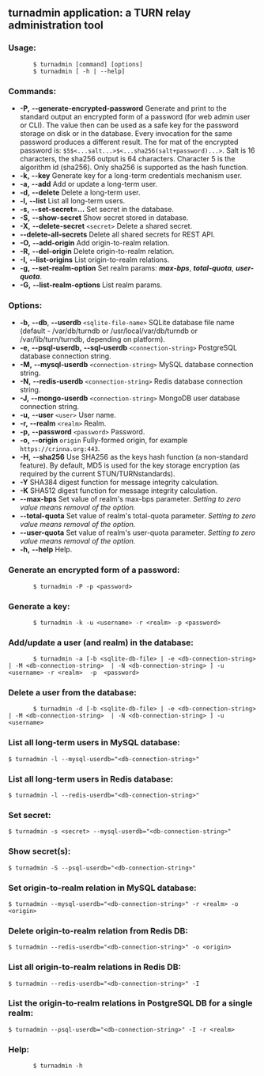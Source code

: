 ## turnadmin application: a TURN relay administration tool ##

### Usage: ###
```
       $ turnadmin [command] [options]
       $ turnadmin [ -h	| --help]
```
### Commands: ###

  * **-P,** **--generate-encrypted-password** Generate and print to the standard output an encrypted form of a password (for web admin user or CLI). The value then can be used as a safe key for the password storage on disk or in the database. Every invocation for the same password produces a different result. The for mat of the encrypted password is: ` $5$<...salt...>$<...sha256(salt+password)...> `. Salt is 16 characters, the sha256 output is 64 characters. Character 5 is the algorithm id (sha256). Only sha256 is supported as the hash function.
  * **-k,** **--key** Generate key for a long-term credentials mechanism user.
  * **-a,** **--add** Add or update a long-term user.
  * **-d,** **--delete** Delete a long-term user.
  * **-l,** **--list** List all long-term users.
  * **-s,** **--set-secret=...** Set secret in the database.
  * **-S,** **--show-secret** Show secret stored in database.
  * **-X,** **--delete-secret** `<secret>`	Delete a shared secret.
  * **--delete-all-secrets**	Delete all shared secrets for REST API.
  * **-O,** **--add-origin**	Add origin-to-realm relation.
  * **-R,** **--del-origin**	Delete origin-to-realm relation.
  * **-I,** **--list-origins** List origin-to-realm relations.
  * **-g,** **--set-realm-option** Set realm params: **_max-bps_**, **_total-quota_**, **_user-quota_**.
  * **-G,** **--list-realm-options** List realm params.

### Options: ###

  * **-b,** **--db**, **--userdb** `<sqlite-file-name>` SQLite database file name (default - /var/db/turndb or /usr/local/var/db/turndb or /var/lib/turn/turndb, depending on platform).
  * **-e,** **--psql-userdb,** **--sql-userdb** `<connection-string>` PostgreSQL database connection string.
  * **-M,** **--mysql-userdb** `<connection-string>` MySQL database connection string.
  * **-N,** **--redis-userdb** `<connection-string>` Redis database connection string.
  * **-J,** **--mongo-userdb** `<connection-string>` MongoDB user database connection string.
  * **-u,** **--user** `<user>`   User name.
  * **-r,** **--realm** `<realm>`    Realm.
  * **-p,** **--password** `<password>` Password.
  * **-o,** **--origin** `origin` Fully-formed origin, for example `https://crinna.org:443`.
  * **-H,** **--sha256**	Use SHA256 as the keys hash function (a non-standard feature). By default, MD5 is used for the key storage encryption (as required by the current STUN/TURNstandards).
  * **-Y**     SHA384 digest function for message integrity calculation.
  * **-K**     SHA512 digest function for message integrity calculation.
  * **--max-bps** Set value of realm's max-bps parameter. _Setting to zero value means removal of the option._
  * **--total-quota** Set value of realm's total-quota parameter. _Setting to zero value means removal of the option._
  * **--user-quota** Set value of realm's user-quota parameter. _Setting to zero value means removal of the option._
  * **-h,** **--help** Help.

### Generate an encrypted form of a password: ###
```
       $ turnadmin -P -p <password>
```
### Generate a key: ###
```
       $ turnadmin -k -u <username> -r <realm> -p <password>
```
### Add/update a user (and realm) in the database: ###
```
       $ turnadmin -a [-b <sqlite-db-file> | -e <db-connection-string> | -M <db-connection-string>  | -N <db-connection-string> ] -u <username>	-r <realm>  -p	<password>
```
### Delete a user from the database: ###
```
       $ turnadmin -d [-b <sqlite-db-file> | -e <db-connection-string> | -M <db-connection-string>  | -N <db-connection-string> ] -u <username>
```
### List all long-term users in MySQL database: ###
```
$ turnadmin -l --mysql-userdb="<db-connection-string>"
```
### List all long-term users in Redis database: ###
```
$ turnadmin -l --redis-userdb="<db-connection-string>"
```
### Set secret: ###
```
$ turnadmin -s <secret> --mysql-userdb="<db-connection-string>"
```
### Show secret(s): ###
```
$ turnadmin -S --psql-userdb="<db-connection-string>"
```
### Set origin-to-realm relation in MySQL database: ###
```
$ turnadmin --mysql-userdb="<db-connection-string>" -r <realm> -o <origin>
```
### Delete origin-to-realm relation from Redis DB: ###
```
$ turnadmin --redis-userdb="<db-connection-string>" -o <origin>
```
### List all origin-to-realm relations in Redis DB: ###
```
$ turnadmin --redis-userdb="<db-connection-string>" -I
```
### List the origin-to-realm relations in PostgreSQL DB for a single realm: ###
```
$ turnadmin --psql-userdb="<db-connection-string>" -I -r <realm>
```
### Help: ###
```
       $ turnadmin -h
```